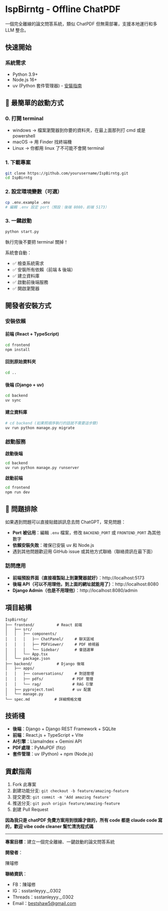 # IspBirntg - Offline ChatPDF

一個完全離線的論文問答系統，類似 ChatPDF 但無需部署，支援本地運行和多 LLM 整合。

## 快速開始

### 系統需求
- Python 3.9+
- Node.js 16+
- uv (Python 套件管理器) - [安裝指南](https://docs.astral.sh/uv/getting-started/installation/)

## 🚀 最簡單的啟動方式

### 0. 打開 terminal
- windows -> 檔案瀏覽器到你要的資料夾，在最上面那列打 cmd 或是 powershell
- macOS -> 用 Finder 找終端機
- Linux -> 你都用 linux 了不可能不會開 terminal


### 1. 下載專案
```bash
git clone https://github.com/yourusername/IspBirntg.git
cd IspBirntg
```

### 2. 設定環境變數（可選）
```bash
cp .env.example .env
# 編輯 .env 設定 port（預設：後端 8080，前端 5173）
```

### 3. 一鍵啟動
```bash
python start.py
```
執行完後不要把 terminal 關掉！

系統會自動：
- ✅ 檢查系統需求
- ✅ 安裝所有依賴（前端 & 後端）
- ✅ 建立資料庫
- ✅ 啟動前後端服務
- ✅ 開啟瀏覽器

## 開發者安裝方式

### 安裝依賴

#### 前端 (React + TypeScript)
```bash
cd frontend
npm install
```

#### 回到原始資料夾
```bash
cd ..
```
#### 後端 (Django + uv)
```bash
cd backend
uv sync
```

#### 建立資料庫
```bash
# cd backend (如果照順序執行的話就不需要這步驟)
uv run python manage.py migrate
```

### 啟動服務

**啟動後端**
```bash
cd backend 
uv run python manage.py runserver
```

**啟動前端**
```bash
cd frontend
npm run dev
```

## 🔧 問題排除

如果遇到問題可以直接貼錯誤訊息去問 ChatGPT，常見問題：
- **Port 被佔用**：編輯 `.env` 檔案，修改 `BACKEND_PORT` 或 `FRONTEND_PORT` 為其他數字
- **依賴安裝失敗**：確保已安裝 uv 和 Node.js
- 遇到其他問題歡迎用 GitHub issue 或其他方式聯絡（聯絡資訊在最下面）

### 訪問應用
- **前端預設界面（直接複製貼上到瀏覽器就好）**：http://localhost:5173
- **後端 API（可以不用理他，到上面的網址就能用了）**：http://localhost:8080
- **Django Admin（也是不用理他）**：http://localhost:8080/admin

## 項目結構

```
IspBirntg/
├── frontend/          # React 前端
│   ├── src/
│   │   ├── components/
│   │   │   ├── ChatPanel/     # 聊天區域
│   │   │   ├── PDFViewer/     # PDF 檢視器
│   │   │   └── Sidebar/       # 會話選單
│   │   └── App.tsx
│   └── package.json
├── backend/           # Django 後端
│   ├── apps/
│   │   ├── conversations/     # 對話管理
│   │   ├── pdfs/             # PDF 管理
│   │   └── rag/              # RAG 引擎
│   ├── pyproject.toml        # uv 配置
│   └── manage.py
└── spec.md           # 詳細規格文檔
```

## 技術棧

- **後端**：Django + Django REST Framework + SQLite
- **前端**：React.js + TypeScript + Vite
- **AI引擎**：LlamaIndex + Gemini API
- **PDF處理**：PyMuPDF (fitz)
- **套件管理**：uv (Python) + npm (Node.js)

## 貢獻指南

1. Fork 此專案
2. 創建功能分支: `git checkout -b feature/amazing-feature`
3. 提交更改: `git commit -m 'Add amazing feature'`
4. 推送分支: `git push origin feature/amazing-feature`
5. 創建 Pull Request

**因為我只是 chatPDF 免費方案用到很躁才做的，所有 code 都是 claude code 寫的，歡迎 vibe code cleaner 幫忙清洗程式碼**

---

**專案目標**：建立一個完全離線、一鍵啟動的論文問答系統

**開發者**：

陳璿修

**聯絡資訊**：

- FB：陳璿修
- IG：ssstanleyyy._.0302
- Threads：ssstanleyyy._.0302
- Email：bestshaw5@gmail.com